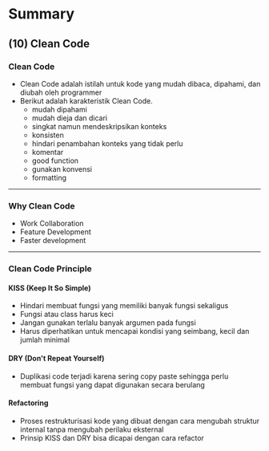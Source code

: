 # Summary

## (10) Clean Code

### Clean Code 
- Clean Code adalah istilah untuk kode yang mudah dibaca, dipahami, dan diubah oleh programmer
- Berikut adalah karakteristik Clean Code.
    - mudah dipahami
    - mudah dieja dan dicari
    - singkat namun mendeskripsikan konteks
    - konsisten 
    - hindari penambahan konteks yang tidak perlu
    - komentar
    - good function
    - gunakan konvensi
    - formatting

---

### Why Clean Code 
- Work Collaboration
- Feature Development
- Faster development

---

### Clean Code Principle

#### KISS (Keep It So Simple)
- Hindari membuat fungsi yang memiliki banyak fungsi sekaligus
- Fungsi atau class harus keci
- Jangan gunakan terlalu banyak argumen pada fungsi
- Harus diperhatikan untuk mencapai kondisi yang seimbang, kecil dan jumlah minimal

#### DRY (Don't Repeat Yourself)
- Duplikasi code terjadi karena sering copy paste sehingga perlu membuat fungsi yang dapat digunakan secara berulang

#### Refactoring
- Proses restrukturisasi kode yang dibuat dengan cara mengubah struktur internal tanpa mengubah perilaku eksternal
- Prinsip KISS dan DRY bisa dicapai dengan cara refactor
